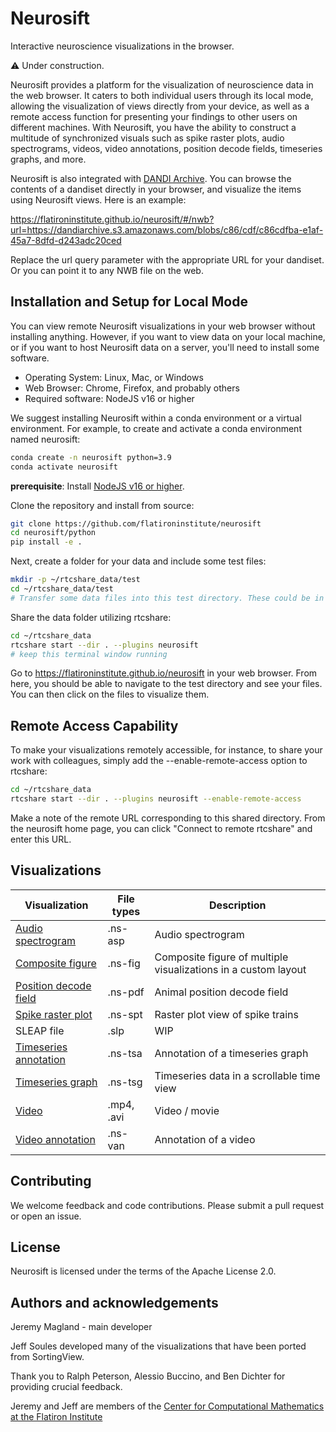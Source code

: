 # Neurosift

Interactive neuroscience visualizations in the browser.

:warning: Under construction.

Neurosift provides a platform for the visualization of neuroscience data in the web browser. It caters to both individual users through its local mode, allowing the visualization of views directly from your device, as well as a remote access function for presenting your findings to other users on different machines. With Neurosift, you have the ability to construct a multitude of synchronized visuals such as spike raster plots, audio spectrograms, videos, video annotations, position decode fields, timeseries graphs, and more.

Neurosift is also integrated with [DANDI Archive](https://dandiarchive.org/). You can browse the contents of a dandiset directly in your browser, and visualize the items using Neurosift views. Here is an example:

https://flatironinstitute.github.io/neurosift/#/nwb?url=https://dandiarchive.s3.amazonaws.com/blobs/c86/cdf/c86cdfba-e1af-45a7-8dfd-d243adc20ced

Replace the url query parameter with the appropriate URL for your dandiset. Or you can point it to any NWB file on the web.

## Installation and Setup for Local Mode

You can view remote Neurosift visualizations in your web browser without installing anything. However, if you want to view data on your local machine, or if you want to host Neurosift data on a server, you'll need to install some software.

* Operating System: Linux, Mac, or Windows
* Web Browser: Chrome, Firefox, and probably others
* Required software: NodeJS v16 or higher

We suggest installing Neurosift within a conda environment or a virtual environment. For example, to create and activate a conda environment named neurosift:

```bash
conda create -n neurosift python=3.9
conda activate neurosift
```

**prerequisite**: Install [NodeJS v16 or higher](https://nodejs.org/en/download).

Clone the repository and install from source:

```bash
git clone https://github.com/flatironinstitute/neurosift
cd neurosift/python
pip install -e .
```

Next, create a folder for your data and include some test files:

```bash
mkdir -p ~/rtcshare_data/test
cd ~/rtcshare_data/test
# Transfer some data files into this test directory. These could be in .mp4, .avi, .py, .ipynb, or other formats.
```

Share the data folder utilizing rtcshare:

```bash
cd ~/rtcshare_data
rtcshare start --dir . --plugins neurosift
# keep this terminal window running
```

Go to https://flatironinstitute.github.io/neurosift in your web browser. From here, you should be able to navigate to the test directory and see your files. You can then click on the files to visualize them.

## Remote Access Capability

To make your visualizations remotely accessible, for instance, to share your work with colleagues, simply add the --enable-remote-access option to rtcshare:

```bash
cd ~/rtcshare_data
rtcshare start --dir . --plugins neurosift --enable-remote-access
```

Make a note of the remote URL corresponding to this shared directory. From the neurosift home page, you can click "Connect to remote rtcshare" and enter this URL.

## Visualizations

| Visualization | File types | Description |
| --- | --- | --- |
| [Audio spectrogram](./doc/audio_spectrogram.md) | .ns-asp | Audio spectrogram |
| [Composite figure](./doc/composite_figure.md) | .ns-fig | Composite figure of multiple visualizations in a custom layout |
| [Position decode field](./doc/position_decode_field.md) | .ns-pdf | Animal position decode field |
| [Spike raster plot](./doc/spike_raster_plot.md) | .ns-spt | Raster plot view of spike trains |
| SLEAP file | .slp | WIP |
| [Timeseries annotation](./timeseries_annotation.md) | .ns-tsa | Annotation of a timeseries graph |
| [Timeseries graph](./doc/timeseries_graph.md) | .ns-tsg | Timeseries data in a scrollable time view |
| [Video](./doc/video.md) | .mp4, .avi | Video / movie |
| [Video annotation](./doc/video_annotation.md) | .ns-van | Annotation of a video |

## Contributing

We welcome feedback and code contributions. Please submit a pull request or open an issue.

## License

Neurosift is licensed under the terms of the Apache License 2.0.

## Authors and acknowledgements

Jeremy Magland - main developer

Jeff Soules developed many of the visualizations that have been ported from SortingView.

Thank you to Ralph Peterson, Alessio Buccino, and Ben Dichter for providing crucial feedback.

Jeremy and Jeff are members of the [Center for Computational Mathematics at the Flatiron Institute](https://www.simonsfoundation.org/flatiron/center-for-computational-mathematics/)
